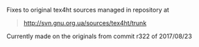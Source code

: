 Fixes to original tex4ht sources managed in repository at
> http://svn.gnu.org.ua/sources/tex4ht/trunk

Currently made on the originals from commit r322 of 2017/08/23
